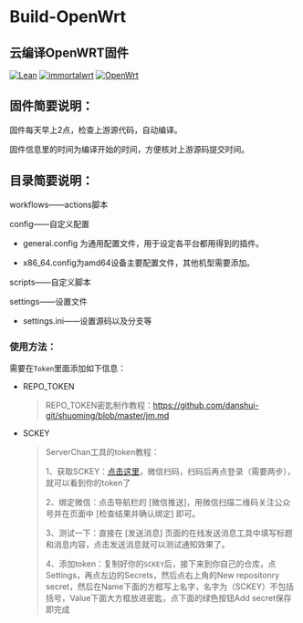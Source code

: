# Build-OpenWrt

## 云编译OpenWRT固件

[![Lean](https://img.shields.io/badge/OpenWrt-Lede-blueviolet.svg?style=flat&logo=appveyor)](https://github.com/coolsnowwolf/lede)  [![immortalwrt](https://img.shields.io/badge/OpenWrt-ImmortalWrt-orange.svg?style=flat&logo=appveyor)](https://github.com/immortalwrt/immortalwrt)  [![OpenWrt](https://img.shields.io/badge/OpenWrt-Official-red.svg?style=flat&logo=appveyor)](https://github.com/openwrt/openwrt)

## 固件简要说明：

固件每天早上2点，检查上游源代码，自动编译。

固件信息里的时间为编译开始的时间，方便核对上游源码提交时间。

## 目录简要说明：

workflows——actions脚本

config——自定义配置

- general.config 为通用配置文件，用于设定各平台都用得到的插件。

- x86_64.config为amd64设备主要配置文件，其他机型需要添加。

scripts——自定义脚本

settings——设置文件

- settings.ini——设置源码以及分支等

### 使用方法：

需要在`Token`里面添加如下信息：

- REPO_TOKEN

  > REPO_TOKEN密匙制作教程：https://github.com/danshui-git/shuoming/blob/master/jm.md


- SCKEY

  > ServerChan工具的token教程：
  >
  > 1、获取SCKEY：[点击这里](https://sct.ftqq.com/login)，微信扫码，扫码后再点登录（需要两步），就可以看到你的token了
  >
  > 2、绑定微信：点击导航栏的 [微信推送]，用微信扫描二维码关注公众号并在页面中 [检查结果并确认绑定] 即可。
  >
  > 3、测试一下：直接在 [发送消息] 页面的在线发送消息工具中填写标题和消息内容，点击发送消息就可以测试通知效果了。
  > 
  > 4、添加token：复制好你的`SCKEY`后，接下来到你自己的仓库，点Settings，再点左边的Secrets，然后点右上角的New repositonry secret，然后在Name下面的方框写上名字，名字为（SCKEY）不包括括号，Value下面大方框放进密匙，点下面的绿色按钮Add secret保存即完成
